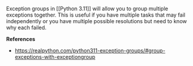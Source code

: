 Exception groups in [[Python 3.11]] will allow you to group multiple exceptions together. This is useful if you have multiple tasks that may fail independently or you have multiple possible resolutions but need to know why each failed.

**References**
- https://realpython.com/python311-exception-groups/#group-exceptions-with-exceptiongroup